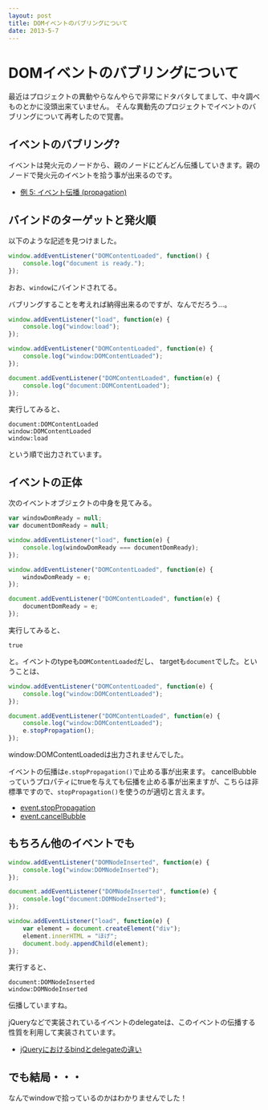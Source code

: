 ```yaml
---
layout: post
title: DOMイベントのバブリングについて
date: 2013-5-7
---
```


# DOMイベントのバブリングについて

最近はプロジェクトの異動やらなんやらで非常にドタバタしてまして、中々調べものとかに没頭出来ていません。
そんな異動先のプロジェクトでイベントのバブリングについて再考したので覚書。

## イベントのバブリング?

イベントは発火元のノードから、親のノードにどんどん伝播していきます。親のノードで発火元のイベントを拾う事が出来るのです。

+ [例 5: イベント伝播 (propagation)](https://developer.mozilla.org/ja/docs/DOM/DOM_Reference/Examples#Example_5.3A_Event_Propagation)

## バインドのターゲットと発火順

以下のような記述を見つけました。

```js
window.addEventListener("DOMContentLoaded", function() {
    console.log("document is ready.");
});
```

おお、`window`にバインドされてる。

バブリングすることを考えれば納得出来るのですが、なんでだろう…。

```js
window.addEventListener("load", function(e) {
    console.log("window:load");
});

window.addEventListener("DOMContentLoaded", function(e) {
    console.log("window:DOMContentLoaded");
});

document.addEventListener("DOMContentLoaded", function(e) {
    console.log("document:DOMContentLoaded");
});
```

実行してみると、

```
document:DOMContentLoaded
window:DOMContentLoaded
window:load
```

という順で出力されています。

## イベントの正体

次のイベントオブジェクトの中身を見てみる。

```js
var windowDomReady = null;
var documentDomReady = null;

window.addEventListener("load", function(e) {
    console.log(windowDomReady === documentDomReady);
});

window.addEventListener("DOMContentLoaded", function(e) {
    windowDomReady = e;
});

document.addEventListener("DOMContentLoaded", function(e) {
    documentDomReady = e;
});
```

実行してみると、

```
true
```

と。イベントのtypeも`DOMContentLoaded`だし、
targetも`document`でした。ということは、

```js
window.addEventListener("DOMContentLoaded", function(e) {
    console.log("window:DOMContentLoaded");
});

document.addEventListener("DOMContentLoaded", function(e) {
    console.log("window:DOMContentLoaded");
    e.stopPropagation();
});
```

window:DOMContentLoadedは出力されませんでした。

イベントの伝播は`e.stopPropagation()`で止める事が出来ます。
cancelBubbleっていうプロパティにtrueを与えても伝播を止める事が出来ますが、こちらは非標準ですので、`stopPropagation()`を使うのが適切と言えます。

- [event.stopPropagation](https://developer.mozilla.org/ja/docs/DOM/event.stopPropagation)
- [event.cancelBubble](https://developer.mozilla.org/ja/docs/DOM/event.cancelBubble)

## もちろん他のイベントでも

```js
window.addEventListener("DOMNodeInserted", function(e) {
    console.log("window:DOMNodeInserted");
});

document.addEventListener("DOMNodeInserted", function(e) {
    console.log("document:DOMNodeInserted");
});

window.addEventListener("load", function(e) {
    var element = document.createElement("div");
    element.innerHTML = "ほげ";
    document.body.appendChild(element);
});
```

実行すると、

```
document:DOMNodeInserted
window:DOMNodeInserted
```

伝播していますね。

jQueryなどで実装されているイベントのdelegateは、このイベントの伝播する性質を利用して実装されています。

+ [jQueryにおけるbindとdelegateの違い](/posts/2012/bind-and-delegate.html)

## でも結局・・・

なんでwindowで拾っているのかはわかりませんでした！